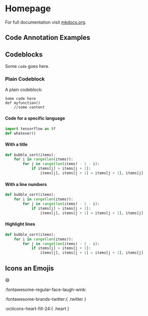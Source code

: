 # Homepage 

For full documentation visit [mkdocs.org](https://www.mkdocs.org).

## Code Annotation Examples

## Codeblocks

Some `code` goes here. 

### Plain Codeblock

A plain codeblock:

```
Some code here
def myfunction()
    //some content
```

#### Code for a specific language

``` py
import tensorflow as tf
def whatever()
```

#### With a title

``` py title="bubble_sort.py"
def bubble_sort(items);
    for i in range(len(items)):
        for j in range(len(items) - 1 - i):
            if items[j] > items[j + 1]:
                items[j], items[j + 1] = items[j + 1], items[j]
```

#### With a line numbers

``` py linenums="1"
def bubble_sort(items);
    for i in range(len(items)):
        for j in range(len(items) - 1 - i):
            if items[j] > items[j + 1]:
                items[j], items[j + 1] = items[j + 1], items[j]
```

####  Highlight lines

``` py hl_lines="2 3"
def bubble_sort(items);
    for i in range(len(items)):
        for j in range(len(items) - 1 - i):
            if items[j] > items[j + 1]:
                items[j], items[j + 1] = items[j + 1], items[j]
```

## Icons an Emojis

:smile:

:fontawesome-regular-face-laugh-wink:

:fontawesome-brands-twitter:{ .twitter }

:octicons-heart-fill-24:{ .heart }